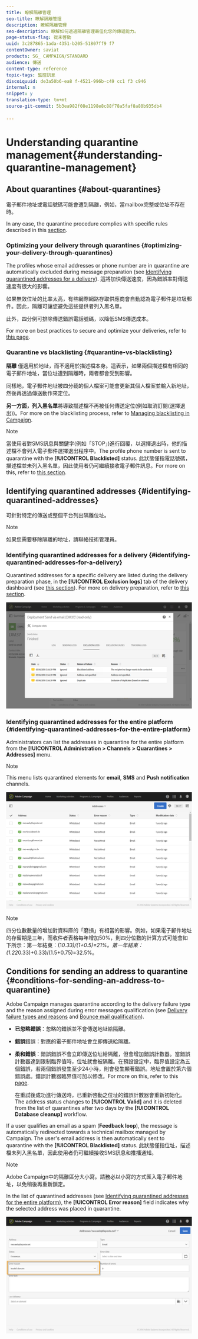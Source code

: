 ```yaml
---
title: 瞭解隔離管理
seo-title: 瞭解隔離管理
description: 瞭解隔離管理
seo-description: 瞭解如何透過隔離管理最佳化您的傳遞能力。
page-status-flag: 從未啓動
uuid: 3c287865-1ada-4351-b205-51807ff9 f7
contentOwner: saviat
products: SG_ CAMPAIGN/STANDARD
audience: 傳送
content-type: reference
topic-tags: 監控訊息
discoiquuid: de3a50b6-ea8 f-4521-996b-c49 cc1 f3 c946
internal: n
snippet: y
translation-type: tm+mt
source-git-commit: 5b3ea982f08e1198e8c88f78a5faf8a80b935db4

---
```



# Understanding quarantine management{#understanding-quarantine-management}

## About quarantines {#about-quarantines}

電子郵件地址或電話號碼可能會遭到隔離，例如，當mailbox完整或位址不存在時。

In any case, the quarantine procedure complies with specific rules described in this [section](../../sending/using/understanding-quarantine-management.md#conditions-for-sending-an-address-to-quarantine).

### Optimizing your delivery through quarantines {#optimizing-your-delivery-through-quarantines}

The profiles whose email addresses or phone number are in quarantine are automatically excluded during message preparation (see [Identifying quarantined addresses for a delivery](../../sending/using/understanding-quarantine-management.md#identifying-quarantined-addresses-for-a-delivery)). 這將加快傳送速度，因為錯誤率對傳送速度有很大的影響。

如果無效位址的比率太高，有些網際網路存取供應商會自動認為電子郵件是垃圾郵件。因此，隔離可讓您避免這些提供者列入黑名單。

此外，四分例可排除傳送錯誤電話號碼，以降低SMS傳送成本。

For more on best practices to secure and optimize your deliveries, refer to [this page](https://docs.campaign.adobe.com/doc/standard/getting_started/en/ACS_DeliveryBestPractices.html).

### Quarantine vs blacklisting {#quarantine-vs-blacklisting}

**隔離** 僅適用於地址，而不適用於描述檔本身。這表示，如果兩個描述檔有相同的電子郵件地址，當位址遭到隔離時，兩者都會受到影響。

同樣地，電子郵件地址被四分截的個人檔案可能會更新其個人檔案並輸入新地址，然後再透過傳送動作來定位。

**另一方面，列入黑名單**&#x200B;將導致描述檔不再被任何傳送定位(例如取消訂閱(選擇退出))。For more on the blacklisting process, refer to [Managing blacklisting in Campaign](../../audiences/using/about-opt-in-and-opt-out-in-campaign.md).

>[!NOTE]
>
>當使用者對SMS訊息與關鍵字(例如「STOP」)進行回覆，以選擇退出時，他的描述檔不會列入電子郵件選擇退出程序中。The profile phone number is sent to quarantine with the **[!UICONTROL Blacklisted]** status. 此狀態僅指電話號碼，描述檔並未列入黑名單，因此使用者仍可繼續接收電子郵件訊息。For more on this, refer to [this section](../../channels/using/managing-incoming-sms.md#managing-stop-sms).

## Identifying quarantined addresses {#identifying-quarantined-addresses}

可針對特定的傳送或整個平台列出隔離位址。

>[!NOTE]
>
>如果您需要移除隔離的地址，請聯絡技術管理員。

### Identifying quarantined addresses for a delivery {#identifying-quarantined-addresses-for-a-delivery}

Quarantined addresses for a specific delivery are listed during the delivery preparation phase, in the **[!UICONTROL Exclusion logs]** tab of the delivery dashboard (see [this section](../../sending/using/monitoring-a-delivery.md#exclusion-logs)). For more on delivery preparation, refer to [this section](../../sending/using/preparing-the-send.md).

![](assets/exclusion_logs.png)

### Identifying quarantined addresses for the entire platform {#identifying-quarantined-addresses-for-the-entire-platform}

Administrators can list the addresses in quarantine for the entire platform from the **[!UICONTROL Administration > Channels > Quarantines > Addresses]** menu.

>[!NOTE]
>
>This menu lists quarantined elements for **email**, **SMS** and **Push notification** channels.

![](assets/quarantines1.png)

>[!NOTE]
>
>四分位數數量的增加對資料庫的「磨損」有相當的影響。例如，如果電子郵件地址的存留期是三年，而收件者表格每年增加50%，則四分位數的計算方式可能會如下所示：第一年結束：(1*0.33)/(1+0.5)=21%。第一年結束：(1.22*0.33)+0.33)/(1.5+0.75)=32.5%。

## Conditions for sending an address to quarantine {#conditions-for-sending-an-address-to-quarantine}

Adobe Campaign manages quarantine according to the delivery failure type and the reason assigned during error messages qualification (see [Delivery failure types and reasons](../../sending/using/understanding-delivery-failures.md#delivery-failure-types-and-reasons) and [Bounce mail qualification](../../sending/using/understanding-delivery-failures.md#bounce-mail-qualification)).

* **已忽略錯誤**：忽略的錯誤並不會傳送地址給隔離。
* **錯誤**&#x200B;錯誤：對應的電子郵件地址會立即傳送給隔離。
* **柔和錯誤**：錯誤錯誤不會立即傳送位址給隔離，但會增加錯誤計數器。當錯誤計數器達到限制臨界值時，位址就會被隔離。在預設設定中，臨界值設定為五個錯誤，若兩個錯誤發生至少24小時，則會發生顯著錯誤。地址會置於第六個錯誤處。錯誤計數器臨界值可加以修改。For more on this, refer to this [page](../../administration/using/configuring-email-channel.md#email-channel-parameters).

   在重試後成功進行傳送時，已重新啓動之位址的錯誤計數器會重新初始化。The address status changes to **[!UICONTROL Valid]** and it is deleted from the list of quarantines after two days by the **[!UICONTROL Database cleanup]** workflow.

If a user qualifies an email as a spam (**Feedback loop**), the message is automatically redirected towards a technical mailbox managed by Campaign. The user's email address is then automatically sent to quarantine with the **[!UICONTROL Blacklisted]** status. 此狀態僅指位址，描述檔未列入黑名單，因此使用者仍可繼續接收SMS訊息和推播通知。

>[!NOTE]
Adobe Campaign中的隔離區分大小寫。請務必以小寫的方式匯入電子郵件地址，以免稍後再重新鎖定。

In the list of quarantined addresses (see [Identifying quarantined addresses for the entire platform](../../sending/using/understanding-quarantine-management.md#identifying-quarantined-addresses-for-the-entire-platform)), the **[!UICONTROL Error reason]** field indicates why the selected address was placed in quarantine.

![](assets/quarantines2.png)

